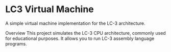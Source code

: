 # LC3 Virtual Machine
A simple virtual machine implementation for the LC-3 architecture.

Overview
This project simulates the LC-3 CPU architecture, commonly used for educational purposes. It allows you to run LC-3 assembly language programs.
